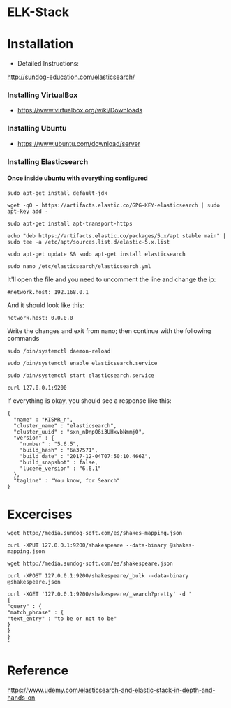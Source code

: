 # ELK-Stack

# Installation

- Detailed Instructions: 

http://sundog-education.com/elasticsearch/

### Installing VirtualBox
- https://www.virtualbox.org/wiki/Downloads

### Installing Ubuntu
- https://www.ubuntu.com/download/server

### Installing Elasticsearch

#### Once inside ubuntu with everything configured
```
sudo apt-get install default-jdk
```
```
wget -qO - https://artifacts.elastic.co/GPG-KEY-elasticsearch | sudo apt-key add -
```
```
sudo apt-get install apt-transport-https
```
```
echo "deb https://artifacts.elastic.co/packages/5.x/apt stable main" | sudo tee -a /etc/apt/sources.list.d/elastic-5.x.list
```
```
sudo apt-get update && sudo apt-get install elasticsearch
```
```
sudo nano /etc/elasticsearch/elasticsearch.yml
```
It'll open the file and you need to uncomment the line and change the ip:
```
#network.host: 192.168.0.1
```
And it should look like this:
```
network.host: 0.0.0.0
```
Write the changes and exit from nano; then continue with the following commands
```
sudo /bin/systemctl daemon-reload
```
```
sudo /bin/systemctl enable elasticsearch.service
```
```
sudo /bin/systemctl start elasticsearch.service
```
```
curl 127.0.0.1:9200
```
If everything is okay, you should see a response like this:
```
{
  "name" : "KISMR_n",
  "cluster_name" : "elasticsearch",
  "cluster_uuid" : "sxn_nDnpQ6i3UHxvbNmmjQ",
  "version" : {
    "number" : "5.6.5",
    "build_hash" : "6a37571",
    "build_date" : "2017-12-04T07:50:10.466Z",
    "build_snapshot" : false,
    "lucene_version" : "6.6.1"
  },
  "tagline" : "You know, for Search"
}
```
# Excercises
```
wget http://media.sundog-soft.com/es/shakes-mapping.json
```
```
curl -XPUT 127.0.0.1:9200/shakespeare --data-binary @shakes-mapping.json
```
```
wget http://media.sundog-soft.com/es/shakespeare.json
```
```
curl -XPOST 127.0.0.1:9200/shakespeare/_bulk --data-binary @shakespeare.json
```
```
curl -XGET '127.0.0.1:9200/shakespeare/_search?pretty' -d '
{
"query" : {
"match_phrase" : {
"text_entry" : "to be or not to be"
}
}
}
'
```

# Reference
https://www.udemy.com/elasticsearch-and-elastic-stack-in-depth-and-hands-on
